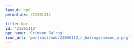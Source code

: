 ```yaml
---
layout: npc
permalink: /21501312

title: Npc
id: '21501312'
npc_name: 'Crimson Balrog'
icon_url: 'portrait/mob/22000113_n_balrogcrimson_p.png'
---
```

